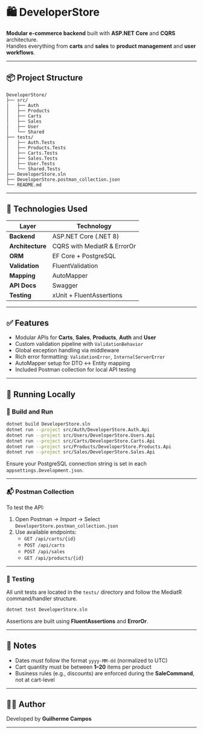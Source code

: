 # 🛍️ DeveloperStore

**Modular e-commerce backend** built with **ASP.NET Core** and **CQRS** architecture.  
Handles everything from **carts** and **sales** to **product management** and **user workflows**.

---

## 📦 Project Structure

```plaintext
DeveloperStore/
├── src/
|   ├── Auth
│   ├── Products
│   ├── Carts
│   ├── Sales
|   ├── User
│   └── Shared
├── tests/
│   ├── Auth.Tests
│   ├── Products.Tests
│   ├── Carts.Tests
│   ├── Sales.Tests
│   ├── User.Tests
│   └── Shared.Tests
├── DeveloperStore.sln
├── DeveloperStore.postman_collection.json
└── README.md
```

---

## 🔧 Technologies Used

| Layer              | Technology                         |
|-------------------|-------------------------------------|
| **Backend**        | ASP.NET Core (.NET 8)              |
| **Architecture**   | CQRS with MediatR & ErrorOr        |
| **ORM**            | EF Core + PostgreSQL               |
| **Validation**     | FluentValidation                   |
| **Mapping**        | AutoMapper                         |
| **API Docs**       | Swagger                            |
| **Testing**        | xUnit + FluentAssertions           |

---

## ✅ Features

- Modular APIs for **Carts**, **Sales**, **Products**, **Auth** and **User**
- Custom validation pipeline with `ValidationBehavior`
- Global exception handling via middleware
- Rich error formatting: `ValidationError`, `InternalServerError`
- AutoMapper setup for DTO ↔ Entity mapping
- Included Postman collection for local API testing

---

## 🚀 Running Locally

### 🧱 Build and Run

```bash
dotnet build DeveloperStore.sln
dotnet run --project src/Auth/DeveloperStore.Auth.Api
dotnet run --project src/Users/DeveloperStore.Users.Api
dotnet run --project src/Carts/DeveloperStore.Carts.Api
dotnet run --project src/Products/DeveloperStore.Products.Api
dotnet run --project src/Sales/DeveloperStore.Sales.Api
```

Ensure your PostgreSQL connection string is set in each `appsettings.Development.json`.

---

### 📬 Postman Collection

To test the API:

1. Open Postman → *Import* → Select `DeveloperStore.postman_collection.json`
2. Use available endpoints:
   - `GET /api/carts/{id}`
   - `POST /api/carts`
   - `POST /api/sales`
   - `GET /api/products/{id}`

---

### 🧪 Testing

All unit tests are located in the `tests/` directory and follow the MediatR command/handler structure.

```bash
dotnet test DeveloperStore.sln
```

Assertions are built using **FluentAssertions** and **ErrorOr**.

---

## 📘 Notes

- Dates must follow the format `yyyy-MM-dd` (normalized to UTC)
- Cart quantity must be between **1–20** items per product
- Business rules (e.g., discounts) are enforced during the **SaleCommand**, not at cart-level

---

## 👨‍💻 Author

Developed by **Guilherme Campos**  

---